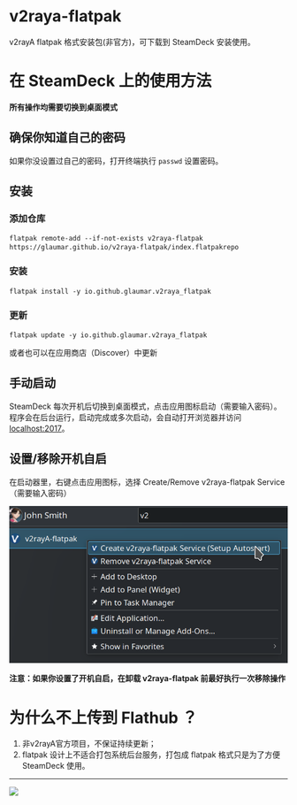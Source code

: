 # v2raya-flatpak

v2rayA flatpak 格式安装包(非官方)，可下载到 SteamDeck 安装使用。

# 在 SteamDeck 上的使用方法
**所有操作均需要切换到桌面模式**

## 确保你知道自己的密码
如果你没设置过自己的密码，打开终端执行 `passwd` 设置密码。

## 安装
### 添加仓库
```shell
flatpak remote-add --if-not-exists v2raya-flatpak https://glaumar.github.io/v2raya-flatpak/index.flatpakrepo
```
### 安装
```shell
flatpak install -y io.github.glaumar.v2raya_flatpak
```
### 更新
```shell
flatpak update -y io.github.glaumar.v2raya_flatpak
```
或者也可以在应用商店（Discover）中更新

## 手动启动
SteamDeck 每次开机后切换到桌面模式，点击应用图标启动（需要输入密码）。程序会在后台运行，启动完成或多次启动，会自动打开浏览器并访问 [localhost:2017](http://localhost:2017)。

## 设置/移除开机自启
在启动器里，右键点击应用图标，选择 Create/Remove v2raya-flatpak Service（需要输入密码）

![](./screenshots/screenshot1.png)

**注意：如果你设置了开机自启，在卸载 v2raya-flatpak 前最好执行一次移除操作**

# 为什么不上传到 Flathub ？

1. 非v2rayA官方项目，不保证持续更新；
2. flatpak 设计上不适合打包系统后台服务，打包成 flatpak 格式只是为了方便 SteamDeck 使用。

---
![](https://badges.pufler.dev/visits/glaumar/v2raya-flatpak)

